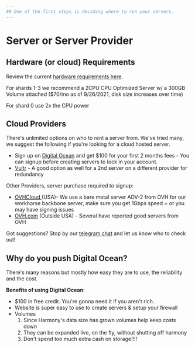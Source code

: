 ```yaml
---
## One of the first steps is deciding where to run your servers.
---
```


# Server or Server Provider

## Hardware \(or cloud\) Requirements

Review the current [hardware requirements here](https://docs.harmony.one/home/network/validators/server-setup/requirements).

For shards 1-3 we recommend a 2CPU CPU Optimized Server w/ a 300GB Volume attached \($70/mo as of 9/26/2021, disk size increases over time\)

For shard 0 use 2x the CPU power 

## Cloud Providers

There's unlimited options on who to rent a server from. We've tried many, we suggest the following if you're looking for a cloud hosted server.

* Sign up on [Digital Ocean](https://m.do.co/c/b761e5fdd694) and get $100 for your first 2 months fees - You can signup before creating servers to lock in your account.
* [Vultr](https://www.vultr.com/?ref=8873853) - A good option as well for a 2nd server on a different provider for redundancy

Other Providers, server purchase required to signup:

* [OVHCloud ](https://us.ovhcloud.com/)\(USA\)- We use a bare metal server ADV-2 from OVH for our workhorse backbone server, make sure you get 1Gbps speed + or you may have signing issues
* [OVH.com](https://www.ovh.com/world/) \(Outside USA\) - Several have reported good servers from OVH

Got suggestions? Stop by our [telegram chat](https://t.me/easynodesupport) and let us know who to check out!

## Why do you push Digital Ocean?

There's many reasons but mostly how easy they are to use, the reliability and the cost.

**Benefits of using Digital Ocean**:

* $100 in free credit. You're gonna need it if you aren't rich.
* Website is super easy to use to create servers & setup your firewall
* Volumes
  1. Since Harmony's data size has grown volumes help keep costs down
  2. They can be expanded live, on the fly, without shutting off harmony
  3. Don't spend too much extra cash on storage!!!!

